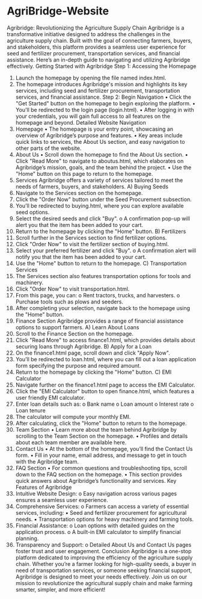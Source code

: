 # AgriBridge-Website
Agribridge: Revolutionizing the Agriculture Supply Chain 
Agribridge is a transformative initiative designed to address the challenges in the 
agriculture supply chain. Built with the goal of connecting farmers, buyers, and 
stakeholders, this platform provides a seamless user experience for seed and fertilizer 
procurement, transportation services, and financial assistance. Here’s an in-depth guide to 
navigating and utilizing Agribridge effectively.
Getting Started with Agribridge 
Step 1: Accessing the Homepage 
1. Launch the homepage by opening the file named index.html. 
2. The homepage introduces Agribridge's mission and highlights its key services, 
including seed and fertilizer procurement, transportation services, and financial 
assistance. 
Step 2: Begin Navigation 
• Click the "Get Started" button on the homepage to begin exploring the platform. 
• You’ll be redirected to the login page (login.html). 
• After logging in with your credentials, you will gain full access to all features on the 
homepage and beyond. 
Detailed Website Navigation 
1. Homepage 
• The homepage is your entry point, showcasing an overview of Agribridge’s purpose 
and features. 
• Key areas include quick links to services, the About Us section, and easy navigation 
to other parts of the website. 
2. About Us 
• Scroll down the homepage to find the About Us section. 
• Click "Read More" to navigate to aboutus.html, which elaborates on Agribridge’s 
mission, goals, and the team behind the project. 
• Use the "Home" button on this page to return to the homepage. 
3. Services 
Agribridge offers a variety of services tailored to meet the needs of farmers, buyers, and 
stakeholders. 
A) Buying Seeds 
1. Navigate to the Services section on the homepage. 
2. Click the "Order Now" button under the Seed Procurement subsection. 
3. You’ll be redirected to buying.html, where you can explore available seed 
options. 
4. Select the desired seeds and click "Buy". 
o A confirmation pop-up will alert you that the item has been added to your 
cart. 
5. Return to the homepage by clicking the "Home" button. 
B) Fertilizers 
1. Scroll further in the Services section to find fertilizer options. 
2. Click "Order Now" to visit the fertilizer section of buying.html. 
3. Select your preferred fertilizer and click "Buy". 
o A confirmation alert will notify you that the item has been added to your 
cart. 
4. Use the "Home" button to return to the homepage. 
C) Transportation Services 
1. The Services section also features transportation options for tools and machinery. 
2. Click "Order Now" to visit transportation.html. 
3. From this page, you can: 
o Rent tractors, trucks, and harvesters. 
o Purchase tools such as plows and seeders. 
4. After completing your selection, navigate back to the homepage using the "Home" 
button. 
4. Finance Section 
Agribridge provides a range of financial assistance options to support farmers. 
A) Learn About Loans 
1. Scroll to the Finance Section on the homepage. 
2. Click "Read More" to access finance1.html, which provides details about securing 
loans through Agribridge. 
B) Apply for a Loan 
1. On the finance1.html page, scroll down and click "Apply Now". 
2. You’ll be redirected to loan.html, where you can fill out a loan application form 
specifying the purpose and required amount. 
3. Return to the homepage by clicking the "Home" button. 
C) EMI Calculator 
1. Navigate further on the finance1.html page to access the EMI Calculator. 
2. Click the "EMI Calculator" button to open finance.html, which features a user
friendly EMI calculator. 
3. Enter loan details such as: 
o Bank name 
o Loan amount 
o Interest rate 
o Loan tenure 
4. The calculator will compute your monthly EMI. 
5. After calculating, click the "Home" button to return to the homepage. 
5. Team Section 
• Learn more about the team behind Agribridge by scrolling to the Team Section on 
the homepage. 
• Profiles and details about each team member are available here. 
6. Contact Us 
• At the bottom of the homepage, you’ll find the Contact Us form. 
• Fill in your name, email address, and message to get in touch with the Agribridge 
team. 
7. FAQ Section 
• For common questions and troubleshooting tips, scroll down to the FAQ section on 
the homepage. 
• This section provides quick answers about Agribridge’s functionality and services. 
Key Features of Agribridge 
1. Intuitive Website Design: 
o Easy navigation across various pages ensures a seamless user experience. 
2. Comprehensive Services: 
o Farmers can access a variety of essential services, including: 
▪ Seed and fertilizer procurement for agricultural needs. 
▪ Transportation options for heavy machinery and farming tools. 
3. Financial Assistance: 
o Loan options with detailed guides on the application process. 
o A built-in EMI calculator to simplify financial planning. 
4. Transparency and Support: 
o Detailed About Us and Contact Us pages foster trust and user engagement. 
Conclusion 
Agribridge is a one-stop platform dedicated to improving the efficiency of the agriculture 
supply chain. Whether you’re a farmer looking for high-quality seeds, a buyer in need of 
transportation services, or someone seeking financial support, Agribridge is designed to 
meet your needs effectively. 
Join us on our mission to revolutionize the agricultural supply chain and make farming 
smarter, simpler, and more efficient!
